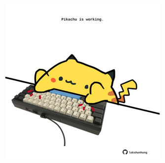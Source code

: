 <!-- built at 26/01/2022, 03:00:48 UTC -->
<p align="center">
  <img width="500" height="500" src="./ReadmeImage.svg">
</p>
